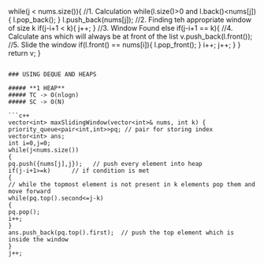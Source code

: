 while(j < nums.size()){
//1. Calculation
while(l.size()>0 and l.back()<nums[j]){
l.pop_back();
}
l.push_back(nums[j]);
//2. Finding teh appropriate window of size k
if(j-i+1 < k){
j++;
}
//3. Window Found
else if(j-i+1 == k){
//4. Calculate ans which will always be at front of the list
v.push_back(l.front());
//5. Slide the window
if(l.front() == nums[i]){
l.pop_front();
}
i++;
j++;
}
}
return v;
}
```
​
### USING DEQUE AND HEAPS
​
##### **1 HEAP**
##### TC -> O(nlogn)
##### SC -> O(N)
​
```c++
vector<int> maxSlidingWindow(vector<int>& nums, int k) {
priority_queue<pair<int,int>>pq; // pair for storing index
vector<int> ans;
int i=0,j=0;
while(j<nums.size())
{
pq.push({nums[j],j});   // push every element into heap
if(j-i+1>=k)      // if condition is met
{
// while the topmost element is not present in k elements pop them and move forward
while(pq.top().second<=j-k)
{
pq.pop();
i++;
}
ans.push_back(pq.top().first);  // push the top element which is inside the window
}
j++;
